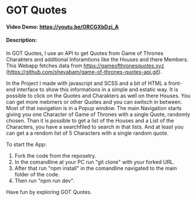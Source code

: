 # GOT Quotes
#### Video Demo:  https://youtu.be/ORCGXbDzi_A
#### Description:
In GOT Quotes, I use an API to get Quotes from Game of Thrones Charakters and additional Inforamtions like the Houses and there Members.
This Webapp fetches data from https://gameofthronesquotes.xyz (https://github.com/shevabam/game-of-thrones-quotes-api.git).

In the Project I made with javascript and SCSS and a bit of HTML a front-end interface to show this informations in a simple and estatic way. It is possible to click on the Quotes and Charakters as well on there Houses. You can get more mebmers or other Quotes and you can switsch in between. Most of that navigation is in a Popup window. The main Navigation starts giving you one Character of Game of Thrones with a single Quote, randomly chosen. Than it is possible to get a list of the Houses and a List of the Characters, you have a searchfiled to search in that lists. And at least you can get a a rendom list of 5 Characters with a single random quote.

To start the App:
1. Fork the code from the reposetry.
2. In the comandline at your PC run "git clone" with your forked URL.
3. After that run "npm install" in the comandline navigated to the main folder of the code.
4. Then run "npm run dev".

Have fun by exploring GOT Quotes.